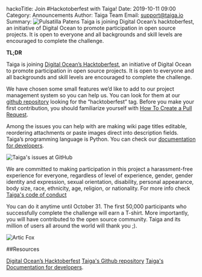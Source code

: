 hackoTitle: Join #Hackotoberfest with Taiga!
Date: 2019-10-11 09:00
Category: Announcements
Author: Taiga Team
Email: support@taiga.io
Summary: ![Pulsatilla Patens]({filename}/images/2019-09-11_taiga_hackoctoberfest/hackoctoberfest.jpg) Taiga is joining Digital Ocean’s hacktoberfest, an initiative of Digital Ocean to promote participation in open source projects. It is open to everyone and all backgrounds and skill levels are encouraged to complete the challenge.

**TL;DR**

Taiga is joining [Digital Ocean’s Hacktoberfest](https://hacktoberfest.digitalocean.com/), an initiative of Digital Ocean to promote participation in open source projects. It is open to everyone and all backgrounds and skill levels are encouraged to complete the challenge.

We have chosen some small features we’d like to add to our project management system so you can help us. You can look for them at our [github repository](https://github.com/taigaio/taiga-front/labels/Hacktoberfest) looking for the “hacktoberfest” tag. Before you make your first contribution, you should familiarize yourself with [How To Create a Pull Request](https://www.digitalocean.com/community/tutorials/how-to-create-a-pull-request-on-github).

Among the issues you can help with are making wiki page titles editable, reordering attachments or paste images direct into description fields. Taiga’s programming language is Python. You can check our [documentation for developers](https://tree.taiga.io/support/frequently-asked-questions/how-can-i-contribute-to-taiga/).

![Taiga's issues at GitHub]({filename}/images/2019-09-11_taiga_hackoctoberfest/issues_taiga_hackoctoberfest.jpg)

We are committed to making participation in this project a harassment-free experience for everyone, regardless of level of experience, gender, gender identity and expression, sexual orientation, disability, personal appearance, body size, race, ethnicity, age, religion, or nationality. For more info check [Taiga's code of conduct](https://github.com/taigaio/code-of-conduct/blob/master/CODE_OF_CONDUCT.md)

You can do it anytime until October 31. The first 50,000 participants who successfully complete the challenge will earn a T-shirt. More importantly, you will have contributed to the open source community. Taiga and its million of users all around the world will thank you ;).

![Artic Fox]({filename}/images/2019-09-11_taiga_hackoctoberfest/lynx.gif)

##Resources

[Digital Ocean’s Hacktoberfest](https://hacktoberfest.digitalocean.com/)
[Taiga's Github repository](https://github.com/taigaio/taiga-front/labels/Hacktoberfest)
[Taiga's Documentation for developers](https://tree.taiga.io/support/frequently-asked-questions/how-can-i-contribute-to-taiga/).

